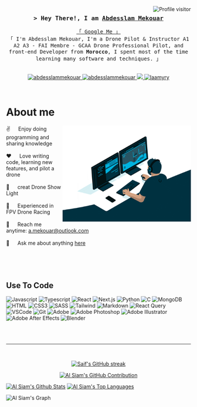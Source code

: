 <a href="https://komarev.com/ghpvc/?username=abdesslammekouar">
  <img align="right" src="https://komarev.com/ghpvc/?username=abdesslammekouar&label=Visitors&color=0e75b6&style=flat" alt="Profile visitor" />
</a>

<!-- Intro  -->
<h3 align="center">
        <samp>&gt; Hey There!, I am
                <b><a target="_blank" href="https://dronecast.io">Abdesslam Mekouar</a></b>
        </samp>
</h3>

<p align="center"> 
  <samp>
    <a href="https://www.google.com/search?q=abdesslam+mekouar">「 Google Me 」</a>
    <br>
    「 I'm Abdesslam Mekouar, I'm a Drone Pilot & Instructor A1 A2 A3 - FAI Membre - GCAA Drone Professional Pilot, and front-end Developer from <b>Morocco</b>, I spent most of the time learning many software and techniques. 」
    <br>
    <br>
  </samp>
</p>

<p align="center">
 <a href="https://dronecast.io" target="blank">
  <img src="https://img.shields.io/badge/Website-DC143C?style=for-the-badge&logo=medium&logoColor=white" alt="abdesslammekouar" />
 </a>
 <a href="https://linkedin.com/in/amekouar" target="_blank">
  <img src="https://img.shields.io/badge/LinkedIn-0077B5?style=for-the-badge&logo=linkedin&logoColor=white" alt="abdesslammekouar"/>
 </a>
 <!-- <a href="https://dev.to/abdesslammekouar" target="_blank">
  <img src="https://img.shields.io/badge/dev.to-0A0A0A?style=for-the-badge&logo=dev.to&logoColor=white" alt="abdesslammekouar" />
 </a> -->
 <a href="https://twitter.com/slymofpv" target="_blank">
  <img src="https://img.shields.io/badge/Twitter-1DA1F2?style=for-the-badge&logo=twitter&logoColor=white" />
 </a>
 <a href="https://instagram.com/slymofpv" target="_blank">
  <img src="https://img.shields.io/badge/Instagram-fe4164?style=for-the-badge&logo=instagram&logoColor=white" alt="laamyry" />
 </a> 
</p>
<br />

<!-- About Section -->

# About me

<p>
<img align="right" width="350" src="./programmer.gif" alt="Coding gif" />

✌️ &emsp; Enjoy doing programming and sharing knowledge <br/><br/>
❤️ &emsp; Love writing code, learning new features, and pilot a drone<br/><br/>
🎨 &emsp; creat Drone Show Light<br/><br/>
🎥 &emsp; Experienced in FPV Drone Racing<br/><br/>
📧 &emsp; Reach me anytime: a.mekouar@outlook.com<br/><br/>
💬 &emsp; Ask me about anything [here](https://github.com/abdesslammekouar/abdesslammekouar/issues)

</p>

<br/>
<br/>
<br/>

## Use To Code

![Javascript](https://img.shields.io/badge/Javascript-F0DB4F?style=for-the-badge&labelColor=black&logo=javascript&logoColor=F0DB4F)
![Typescript](https://img.shields.io/badge/Typescript-007acc?style=for-the-badge&labelColor=black&logo=typescript&logoColor=007acc)
![React](https://img.shields.io/badge/-React-61DBFB?style=for-the-badge&labelColor=black&logo=react&logoColor=61DBFB)
![Next.js](https://img.shields.io/badge/next.js-000000?style=for-the-badge&logo=nextdotjs&logoColor=white)
![Python](https://img.shields.io/badge/python-3670A0?style=for-the-badge&logo=python&logoColor=ffdd54)
![C](https://img.shields.io/badge/c-%2300599C.svg?style=for-the-badge&logo=c&logoColor=white)
![MongoDB](https://img.shields.io/badge/MongoDB-4EA94B?style=for-the-badge&logo=mongodb&logoColor=white)
![HTML](https://img.shields.io/badge/HTML5-E34F26?style=for-the-badge&logo=html5&logoColor=white)
![CSS3](https://img.shields.io/badge/CSS3-1572B6?style=for-the-badge&logo=css3&logoColor=white)
![SASS](https://img.shields.io/badge/SASS-hotpink.svg?style=for-the-badge&logo=SASS&logoColor=white)
![Tailwind](https://img.shields.io/badge/Tailwind_CSS-092749?style=for-the-badge&logo=tailwindcss&logoColor=06B6D4&labelColor=000000)
![Markdown](https://img.shields.io/badge/Markdown-000000?style=for-the-badge&logo=markdown&logoColor=white)
![React Query](https://img.shields.io/badge/-React_Query-FF4154?style=for-the-badge&logo=react%20query&logoColor=white)
![VSCode](https://img.shields.io/badge/Visual_Studio-0078d7?style=for-the-badge&logo=visual%20studio&logoColor=white)
![Git](https://img.shields.io/badge/Git-F05032?style=for-the-badge&logo=git&logoColor=white)
![Adobe](https://img.shields.io/badge/adobe-%23FF0000.svg?style=for-the-badge&logo=adobe&logoColor=white)
![Adobe Photoshop](https://img.shields.io/badge/adobe%20photoshop-%2331A8FF.svg?style=for-the-badge&logo=adobe%20photoshop&logoColor=white)
![Adobe Illustrator](https://img.shields.io/badge/adobe%20illustrator-%23FF9A00.svg?style=for-the-badge&logo=adobe%20illustrator&logoColor=white)
![Adobe After Effects](https://img.shields.io/badge/Adobe%20After%20Effects-9999FF.svg?style=for-the-badge&logo=Adobe%20After%20Effects&logoColor=white)
![Blender](https://img.shields.io/badge/blender-%23F5792A.svg?style=for-the-badge&logo=blender&logoColor=white)

<br/>



<br/>
<hr/>
<br/>

<p align="center">
  <a href="https://github.com/abdesslammekouar">
    <img src="https://github-readme-streak-stats.herokuapp.com/?user=abdesslammekouar&theme=radical&border=7F3FBF&background=0D1117" alt="Saif's GitHub streak"/>
  </a>
</p>

<p align="center">
  <a href="https://github.com/abdesslammekouar">
    <img src="https://github-profile-summary-cards.vercel.app/api/cards/profile-details?username=abdesslammekouar&theme=radical" alt="Al Siam's GitHub Contribution"/>
  </a>
</p>

<a> 
    <a href="https://github.com/abdesslammekouar"><img alt="Al Siam's Github Stats" src="https://denvercoder1-github-readme-stats.vercel.app/api?username=abdesslammekouar&show_icons=true&count_private=true&theme=react&border_color=7F3FBF&bg_color=0D1117&title_color=F85D7F&icon_color=F8D866" height="192px" width="49.5%"/></a>
  <a href="https://github.com/abdesslammekouar"><img alt="Al Siam's Top Languages" src="https://denvercoder1-github-readme-stats.vercel.app/api/top-langs/?username=abdesslammekouar&langs_count=8&layout=compact&theme=react&border_color=7F3FBF&bg_color=0D1117&title_color=F85D7F&icon_color=F8D866" height="192px" width="49.5%"/></a>
  <br/>
</a>

![Al Siam's Graph](https://github-readme-activity-graph.vercel.app/graph?username=abdesslammekouar&custom_title=Al%20Siam's%20GitHub%20Activity%20Graph&bg_color=0D1117&color=7F3FBF&line=7F3FBF&point=7F3FBF&area_color=FFFFFF&title_color=FFFFFF&area=true)
